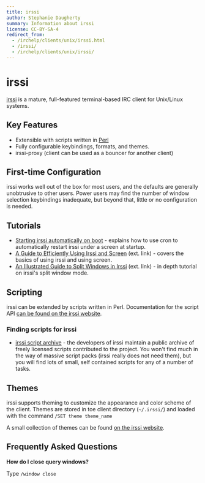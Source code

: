 ```yaml
---
title: irssi
author: Stephanie Daugherty
summary: Information about irssi
license: CC-BY-SA-4
redirect_from:
  - /irchelp/clients/unix/irssi.html
  - /irssi/
  - /irchelp/clients/unix/irssi/
---
```


# irssi

[irssi](http://www.irssi.org) is a mature, full-featured terminal-based IRC client for Unix/Linux systems.

## Key Features

 * Extensible with scripts written in [Perl](www.perl.org)
 * Fully configurable keybindings, formats, and themes.
 * irssi-proxy (client can be used as a bouncer for another client)

## First-time Configuration

irssi works well out of the box for most users, and the defaults are generally unobtrusive to other users. Power users may find the number of window selection keybindings inadequate, but beyond that, little or no configuration is  needed.

## Tutorials

* [Starting irssi automatically on boot](/clients/unix/irssi/irssiatboot.html) - explains how to use cron to automatically restart irssi under a screen at startup.
* [A Guide to Efficiently Using Irssi and Screen](http://quadpoint.org/articles/irssi/) (ext. link) - covers the basics of using irssi and using screen.
* [An Illustrated Guide to Split Windows in Irssi](http://quadpoint.org/articles/irssisplit/) (ext. link) - in depth tutorial on irssi's split window mode.

## Scripting

irssi can be extended by scripts written in Perl. Documentation for the script API [can be found on the irssi website](http://www.irssi.org/documentation/perl).

### Finding scripts for irssi
* [irssi script archive](http://scripts.irssi.org) - the developers of irssi
 maintain a public archive of freely licensed scripts contributed to the project. You won't find much in the way of massive script packs (irssi really does not need them), but you will find lots of small, self contained scripts for any of a number of tasks.

## Themes

irssi supports theming to customize the appearance and color scheme of the client. Themes are stored in toe client directory (`~/.irssi/`) and loaded with the command `/SET theme theme_name`

A small collection of themes can be found [on the irssi website](http://www.irssi.org/themes).

## Frequently Asked Questions

**How do I close query windows?**

Type `/window close`
